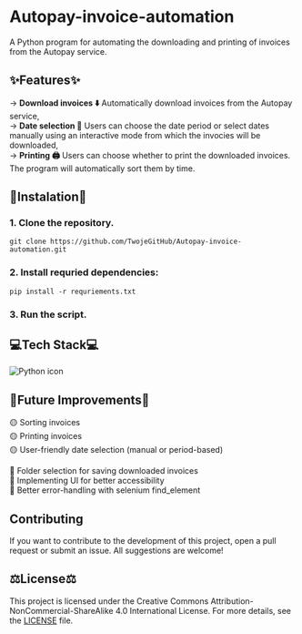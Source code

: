 # Autopay-invoice-automation
A Python program for automating the downloading and printing of invoices from the Autopay service.

## ✨Features✨
  -> **Download invoices ⬇️** Automatically download invoices from the Autopay service,  
  -> **Date selection 📅** Users can choose the date period or select dates manually using an interactive mode from which the invocies will be downloaded,  
  -> **Printing 🖨️** Users can choose whether to print the downloaded invoices. The program will automatically sort them by time.  

## 💾Instalation💾
### 1. Clone the repository.
```
git clone https://github.com/TwojeGitHub/Autopay-invoice-automation.git
```
### 2. Install requried dependencies:
```
pip install -r requriements.txt
```
### 3. Run the script.

## 💻Tech Stack💻
![Python icon](https://cdn3.iconfinder.com/data/icons/logos-and-brands-adobe/512/267_Python-512.png)

## 🔮Future Improvements🔮
  🟡 Sorting invoices  
  🟡 Printing invoices  
  🟡 User-friendly date selection (manual or period-based)  
  
  🔴 Folder selection for saving downloaded invoices  
  🔴 Implementing UI for better accessibility  
  🔴 Better error-handling with selenium find_element

## Contributing
If you want to contribute to the development of this project, open a pull request or submit an issue. All suggestions are welcome!

## ⚖️License⚖️ 
This project is licensed under the Creative Commons Attribution-NonCommercial-ShareAlike 4.0 International License. For more details, see the [LICENSE](https://github.com/NeuroWombat/Autopay-invoice-automation?tab=License-1-ov-file) file.
